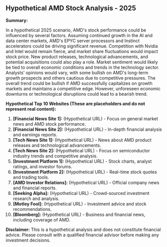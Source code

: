 ## Hypothetical AMD Stock Analysis - 2025

**Summary:**

In a hypothetical 2025 scenario, AMD's stock performance could be influenced by several factors.  Assuming continued growth in the AI and data center markets, AMD's EPYC server processors and Instinct accelerators could be driving significant revenue.  Competition with Nvidia and Intel would remain fierce, and market share fluctuations would impact stock price.  New product releases, technological advancements, and potential acquisitions could also play a role.  Market sentiment would likely be tied to overall economic conditions and trends in the technology sector.  Analysts' opinions would vary, with some bullish on AMD's long-term growth prospects and others cautious due to competitive pressures.  The overall trend could be bullish if AMD successfully capitalizes on growth markets and maintains a competitive edge. However, unforeseen economic downturns or technological disruptions could lead to a bearish trend.

**Hypothetical Top 10 Websites (These are placeholders and do not represent real content):**

1.  **[Financial News Site 1]:** (Hypothetical URL) - Focus on general market news and AMD stock performance.
2.  **[Financial News Site 2]:** (Hypothetical URL) - In-depth financial analysis and earnings reports.
3.  **[Tech News Site 1]:** (Hypothetical URL) - News about AMD product releases and technological advancements.
4.  **[Tech News Site 2]:** (Hypothetical URL) -  Focus on semiconductor industry trends and competitive analysis.
5.  **[Investment Platform 1]:** (Hypothetical URL) - Stock charts, analyst ratings, and investor forums.
6.  **[Investment Platform 2]:** (Hypothetical URL) -  Real-time stock quotes and trading tools.
7.  **[AMD Investor Relations]:** (Hypothetical URL) - Official company news and financial reports.
8.  **[Seeking Alpha]:** (Hypothetical URL) - Crowd-sourced investment research and analysis.
9.  **[Motley Fool]:** (Hypothetical URL) -  Investment advice and stock recommendations.
10. **[Bloomberg]:** (Hypothetical URL) - Business and financial news, including coverage of AMD.


**Disclaimer:** This is a hypothetical analysis and does not constitute financial advice.  Please consult with a qualified financial advisor before making any investment decisions.